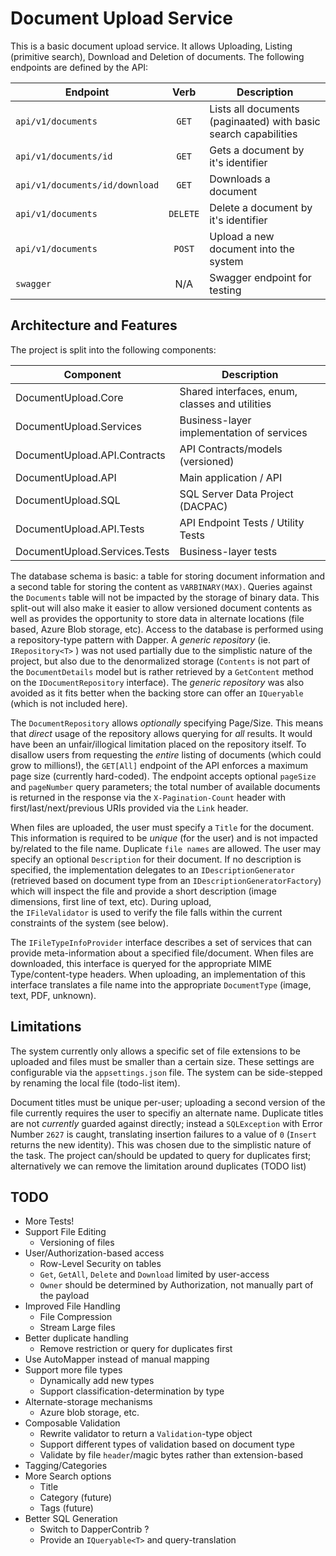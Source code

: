 # Document Upload Service

This is a basic document upload service. It allows Uploading, Listing (primitive search), Download and Deletion of documents. The following endpoints are defined by the API:

| Endpoint                       | Verb     | Description                                                     |
| -------------------------------| :------: | --------------------------------------------------------------- |
| `api/v1/documents`             | `GET`    | Lists all documents (paginaated) with basic search capabilities |
| `api/v1/documents/id`          | `GET`    | Gets a document by it's identifier                              |
| `api/v1/documents/id/download` | `GET`    | Downloads a document                                            |
| `api/v1/documents`             | `DELETE` | Delete a document by it's identifier                            |
| `api/v1/documents`             | `POST`   | Upload a new document into the system                           |
| `swagger`					     | N/A      | Swagger endpoint for testing                                    |



## Architecture and Features

The project is split into the following components:

| Component                     | Description                                    |
| ----------------------------- | ---------------------------------------------- |
| DocumentUpload.Core           | Shared interfaces, enum, classes and utilities |
| DocumentUpload.Services       | Business-layer implementation of services      |
| DocumentUpload.API.Contracts  | API Contracts/models (versioned)               |
| DocumentUpload.API            | Main application / API                         |
| DocumentUpload.SQL            | SQL Server Data Project (DACPAC)               | 
| DocumentUpload.API.Tests      | API Endpoint Tests / Utility Tests             |
| DocumentUpload.Services.Tests | Business-layer tests

The database schema is basic: a table for storing document information and a second table for storing the content as `VARBINARY(MAX)`. Queries against the `Documents` table will not be impacted 
by the storage of binary data. This split-out will also make it easier to allow versioned document contents as well as provides the opportunity to store data in alternate 
locations (file based, Azure Blob storage, etc). Access to the database is performed using a repository-type pattern with Dapper. A _generic repository_ (ie. `IRepository<T>` ) was not 
used partially due to the simplistic nature of the project, but also due to the denormalized storage (`Contents` is not part of the `DocumentDetails` model but is rather retrieved by a `GetContent` 
method on the `IDocumentRepository` interface). The _generic repository_ was also avoided as it fits better when the backing store can offer an `IQueryable` (which is not included here).

The `DocumentRepository` allows _optionally_ specifying Page/Size. This means that _direct_ usage of the repository allows querying for _all_ results. It would have been an unfair/illogical 
limitation placed on the repository itself. To disallow users from requesting the _entire_ listing of documents (which could grow to millions!), the `GET[All]` endpoint of the API  enforces a maximum 
page size (currently hard-coded). The endpoint accepts optional `pageSize` and `pageNumber` query parameters; the total number of available documents is returned in the response via the `X-Pagination-Count` 
header with first/last/next/previous URIs provided via the `Link` header. 

When files are uploaded, the user must specify a `Title` for the document. This information is required to be _unique_ (for the user) and is not impacted by/related to the file name. Duplicate 
`file names` are allowed. The user may specify an optional `Description` for their document. If no description is specified, the implementation delegates to an `IDescriptionGenerator` 
(retrieved based on document type from an `IDescriptionGeneratorFactory`) which will inspect the file and provide a short description (image dimensions, first line of text, etc). During upload,  
the `IFileValidator` is used to verify the file falls within the current constraints of the system (see below).

The `IFileTypeInfoProvider` interface describes a set of services that can provide meta-information about a specified file/document. When files are downloaded, this interface is queryed for 
the appropriate MIME Type/content-type headers. When uploading, an implementation of this interface translates a file name into the appropriate `DocumentType` (image, text, PDF, unknown).

## Limitations

The system currently only allows a specific set of file extensions to be uploaded and files must be smaller than a certain size. These settings are configurable via the `appsettings.json` 
file. The system can be side-stepped by renaming the local file (todo-list item).

Document titles must be unique per-user; uploading a second version of the file currently requires the user to specifiy an alternate name. Duplicate titles are not _currently_ guarded 
against directly; instead a `SQLException` with Error Number `2627` is caught, translating insertion failures to a value of `0` (`Insert` returns the new identity). This was chosen due to 
the simplistic nature of the task. The project can/should be updated to query for duplicates first; alternatively we can remove the limitation around duplicates (TODO list)

## TODO

- More Tests!
- Support File Editing
  - Versioning of files
- User/Authorization-based access
  - Row-Level Security on tables
  - `Get`, `GetAll`, `Delete` and `Download` limited by user-access
  - `Owner` should be determined by Authorization, not manually part of the payload
- Improved File Handling
  - File Compression
  - Stream Large files
- Better duplicate handling
  - Remove restriction or query for duplicates first
- Use AutoMapper instead of manual mapping
- Support more file types
  - Dynamically add new types
  - Support classification-determination by type
- Alternate-storage mechanisms
  - Azure blob storage, etc.
- Composable Validation
  - Rewrite validator to return a `Validation`-type object
  - Support different types of validation based on document type
  - Validate by file `header`/magic bytes rather than extension-based
- Tagging/Categories
- More Search options
  - Title
  - Category (future)
  - Tags (future)
- Better SQL Generation
  - Switch to DapperContrib ? 
  - Provide an `IQueryable<T>` and query-translation
